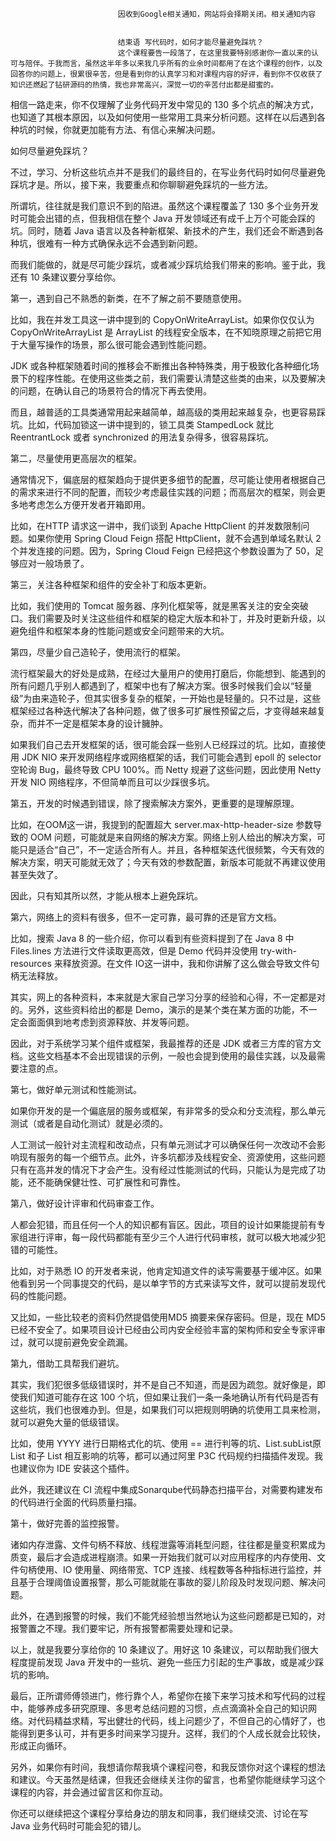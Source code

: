 
                            
                            因收到Google相关通知，网站将会择期关闭。相关通知内容
                            
                            
                            结束语 写代码时，如何才能尽量避免踩坑？
                            这个课程要告一段落了，在这里我要特别感谢你一直以来的认可与陪伴。于我而言，虽然这半年多以来我几乎所有的业余时间都用了在这个课程的创作，以及回答你的问题上，很累很辛苦，但是看到你的认真学习和对课程内容的好评，看到你不仅收获了知识还燃起了钻研源码的热情，我也非常高兴，深觉一切的辛苦付出都是甜蜜的。

相信一路走来，你不仅理解了业务代码开发中常见的 130 多个坑点的解决方式，也知道了其根本原因，以及如何使用一些常用工具来分析问题。这样在以后遇到各种坑的时候，你就更加能有方法、有信心来解决问题。

如何尽量避免踩坑？

不过，学习、分析这些坑点并不是我们的最终目的，在写业务代码时如何尽量避免踩坑才是。所以，接下来，我要重点和你聊聊避免踩坑的一些方法。

所谓坑，往往就是我们意识不到的陷进。虽然这个课程覆盖了 130 多个业务开发时可能会出错的点，但我相信在整个 Java 开发领域还有成千上万个可能会踩的坑。同时，随着 Java 语言以及各种新框架、新技术的产生，我们还会不断遇到各种坑，很难有一种方式确保永远不会遇到新问题。

而我们能做的，就是尽可能少踩坑，或者减少踩坑给我们带来的影响。鉴于此，我还有 10 条建议要分享给你。

第一，遇到自己不熟悉的新类，在不了解之前不要随意使用。

比如，我在并发工具这一讲中提到的 CopyOnWriteArrayList。如果你仅仅认为 CopyOnWriteArrayList 是 ArrayList 的线程安全版本，在不知晓原理之前把它用于大量写操作的场景，那么很可能会遇到性能问题。

JDK 或各种框架随着时间的推移会不断推出各种特殊类，用于极致化各种细化场景下的程序性能。在使用这些类之前，我们需要认清楚这些类的由来，以及要解决的问题，在确认自己的场景符合的情况下再去使用。

而且，越普适的工具类通常用起来越简单，越高级的类用起来越复杂，也更容易踩坑。比如，代码加锁这一讲中提到的，锁工具类 StampedLock 就比 ReentrantLock 或者 synchronized 的用法复杂得多，很容易踩坑。

第二，尽量使用更高层次的框架。

通常情况下，偏底层的框架趋向于提供更多细节的配置，尽可能让使用者根据自己的需求来进行不同的配置，而较少考虑最佳实践的问题；而高层次的框架，则会更多地考虑怎么方便开发者开箱即用。

比如，在HTTP 请求这一讲中，我们谈到 Apache HttpClient 的并发数限制问题。如果你使用 Spring Cloud Feign 搭配 HttpClient，就不会遇到单域名默认 2 个并发连接的问题。因为，Spring Cloud Feign 已经把这个参数设置为了 50，足够应对一般场景了。

第三，关注各种框架和组件的安全补丁和版本更新。

比如，我们使用的 Tomcat 服务器、序列化框架等，就是黑客关注的安全突破口。我们需要及时关注这些组件和框架的稳定大版本和补丁，并及时更新升级，以避免组件和框架本身的性能问题或安全问题带来的大坑。

第四，尽量少自己造轮子，使用流行的框架。

流行框架最大的好处是成熟，在经过大量用户的使用打磨后，你能想到、能遇到的所有问题几乎别人都遇到了，框架中也有了解决方案。很多时候我们会以“轻量级”为由来造轮子，但其实很多复杂的框架，一开始也是轻量的。只不过是，这些框架经过各种迭代解决了各种问题，做了很多可扩展性预留之后，才变得越来越复杂，而并不一定是框架本身的设计臃肿。

如果我们自己去开发框架的话，很可能会踩一些别人已经踩过的坑。比如，直接使用 JDK NIO 来开发网络程序或网络框架的话，我们可能会遇到 epoll 的 selector 空轮询 Bug，最终导致 CPU 100%。而 Netty 规避了这些问题，因此使用 Netty 开发 NIO 网络程序，不但简单而且可以少踩很多坑。

第五，开发的时候遇到错误，除了搜索解决方案外，更重要的是理解原理。

比如，在OOM这一讲，我提到的配置超大 server.max-http-header-size 参数导致的 OOM 问题，可能就是来自网络的解决方案。网络上别人给出的解决方案，可能只是适合“自己”，不一定适合所有人。并且，各种框架迭代很频繁，今天有效的解决方案，明天可能就无效了；今天有效的参数配置，新版本可能就不再建议使用甚至失效了。

因此，只有知其所以然，才能从根本上避免踩坑。

第六，网络上的资料有很多，但不一定可靠，最可靠的还是官方文档。

比如，搜索 Java 8 的一些介绍，你可以看到有些资料提到了在 Java 8 中 Files.lines 方法进行文件读取更高效，但是 Demo 代码并没使用 try-with-resources 来释放资源。在文件 IO这一讲中，我和你讲解了这么做会导致文件句柄无法释放。

其实，网上的各种资料，本来就是大家自己学习分享的经验和心得，不一定都是对的。另外，这些资料给出的都是 Demo，演示的是某个类在某方面的功能，不一定会面面俱到地考虑到资源释放、并发等问题。

因此，对于系统学习某个组件或框架，我最推荐的还是 JDK 或者三方库的官方文档。这些文档基本不会出现错误的示例，一般也会提到使用的最佳实践，以及最需要注意的点。

第七，做好单元测试和性能测试。

如果你开发的是一个偏底层的服务或框架，有非常多的受众和分支流程，那么单元测试（或者是自动化测试）就是必须的。

人工测试一般针对主流程和改动点，只有单元测试才可以确保任何一次改动不会影响现有服务的每一个细节点。此外，许多坑都涉及线程安全、资源使用，这些问题只有在高并发的情况下才会产生。没有经过性能测试的代码，只能认为是完成了功能，还不能确保健壮性、可扩展性和可靠性。

第八，做好设计评审和代码审查工作。

人都会犯错，而且任何一个人的知识都有盲区。因此，项目的设计如果能提前有专家组进行评审，每一段代码都能有至少三个人进行代码审核，就可以极大地减少犯错的可能性。

比如，对于熟悉 IO 的开发者来说，他肯定知道文件的读写需要基于缓冲区。如果他看到另一个同事提交的代码，是以单字节的方式来读写文件，就可以提前发现代码的性能问题。

又比如，一些比较老的资料仍然提倡使用MD5 摘要来保存密码。但是，现在 MD5 已经不安全了。如果项目设计已经由公司内安全经验丰富的架构师和安全专家评审过，就可以提前避免安全疏漏。

第九，借助工具帮我们避坑。

其实，我们犯很多低级错误时，并不是自己不知道，而是因为疏忽。就好像是，即使我们知道可能存在这 100 个坑，但如果让我们一条一条地确认所有代码是否有这些坑，我们也很难办到。但是，如果我们可以把规则明确的坑使用工具来检测，就可以避免大量的低级错误。

比如，使用 YYYY 进行日期格式化的坑、使用 == 进行判等的坑、List.subList原 List 和子 List 相互影响的坑等，都可以通过阿里 P3C 代码规约扫描插件发现。我也建议你为 IDE 安装这个插件。

此外，我还建议在 CI 流程中集成Sonarqube代码静态扫描平台，对需要构建发布的代码进行全面的代码质量扫描。

第十，做好完善的监控报警。

诸如内存泄露、文件句柄不释放、线程泄露等消耗型问题，往往都是量变积累成为质变，最后才会造成进程崩溃。如果一开始我们就可以对应用程序的内存使用、文件句柄使用、IO 使用量、网络带宽、TCP 连接、线程数等各种指标进行监控，并且基于合理阈值设置报警，那么可能就能在事故的婴儿阶段及时发现问题、解决问题。

此外，在遇到报警的时候，我们不能凭经验想当然地认为这些问题都是已知的，对报警置之不理。我们要牢记，所有报警都需要处理和记录。

以上，就是我要分享给你的 10 条建议了。用好这 10 条建议，可以帮助我们很大程度提前发现 Java 开发中的一些坑、避免一些压力引起的生产事故，或是减少踩坑的影响。

最后，正所谓师傅领进门，修行靠个人，希望你在接下来学习技术和写代码的过程中，能够养成多研究原理、多思考总结问题的习惯，点点滴滴补全自己的知识网络。对代码精益求精，写出健壮的代码，线上问题少了，不但自己的心情好了，也能得到更多认可，并有更多时间来学习提升。这样，我们的个人成长就会比较快，形成正向循环。

另外，如果你有时间，我想请你帮我填个课程问卷，和我反馈你对这个课程的想法和建议。今天虽然是结课，但我还会继续关注你的留言，也希望你能继续学习这个课程的内容，并会通过留言区和你互动。

你还可以继续把这个课程分享给身边的朋友和同事，我们继续交流、讨论在写 Java 业务代码时可能会犯的错儿。

                        
                        
                            